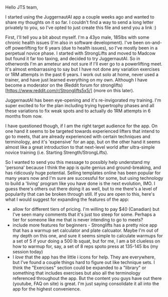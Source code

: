 Hello JTS team,

I started using the JuggernautAI app a couple weeks ago and wanted to share my thoughts on it so far. I couldn't find a way to send a long letter privately to you, so I've opted to just create this file and send you a link :)

First, I'll tell you a bit about myself. I'm a 43yo male, 185lbs with some chronic health issues (I'm also in software development). I've been on-and-off powerlifting for 6 years (due to health issues), so I've mostly been in a  perpetual novice phase. I started with StrongLifts and moved to Madcow but found it far too taxing, and decided to try JuggernautAI. So in otherwords I'm an ameteur and not sure if I'll ever go to a powerlifting meet. It's almost embarrassing to say but I have not done any variation exercises or 1RM attempts in the past 6 years. I work out solo at home, never used a trainer, and have just learned everything on my own. Although I have become a moderator on the (Reddit forum for stronglifts)[https://www.reddit.com/r/Stronglifts5x5/] (more on this later).

JuggernautAI has been eye-opening and it's re-invigorated my training. I'm super excited to for the plan including trying hypertrophy phases and all these variations to fix weak spots and to actually do 1RM attempts in 6 months from now.

I have questioned though, if I am the right target audience for the app. On one hand it seems to be targeted towards experienced lifters that intend to go to meets, that are already experienced with certain techniques and terminology, and it's 'expensive' for an app, but on the other hand it seems almost like a great introduction to that next-level world after ultra-simple novice training (i.e. Starting Strength/StrongLifts).

So I wanted to send you this message to possibly help understand my 'persona' because I think the app is quite genius and ground-breaking, and has ridicously huge potential. Selling templates online has been popular for many years now and I'm sure are successful for some, but using technology to build a 'living' program like you have done is the next evolution, IMO. I guess there's others out there doing it as well, but to me there's a level of popularity that can be broken through still. If you are open to this, here's what I would suggest for expanding the features of the app:

* allow for different tiers of pricing. I'm willing to pay $40 (Canadian) but I've seen many comments that it's just too steep for some. Perhaps a tier for someone like me that is never intending to go to meets?
* include more features for beginners - Stronglifts has a pretty nice app that has a warmup set calculator and plate calcuator. Maybe I'm out of my depth on this one, and sure it seems simple to calculate warmups for a set of 5 if your doing a 500 lb squat, but for me, I am a bit clueless on how to warmup for, say, a set of 8 reps spoto press at 135-145 lbs (my session today)
* I *love* that the app has the little i icons for help. They are everywhere, but I've found a couple things hard to figure out like technique sets. I think the "Exercises" section could be expanded to a "library" or something that includes exercises but also all the terminology referenced throughout the app. But the content you guys have out there (youtube, FAQ on site) is great. I'm just saying consolidate it all into the app for the highest convenience.
